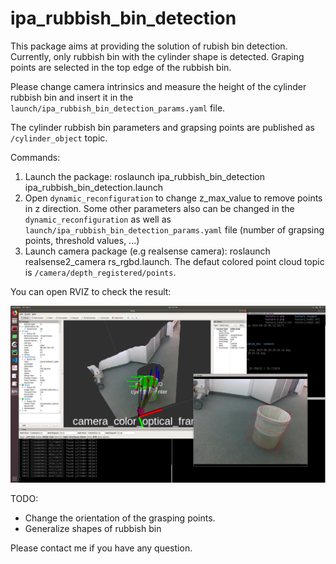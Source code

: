 # ipa_rubbish_bin_detection

This package aims at providing the solution of rubish bin detection. Currently, only rubbish bin with the cylinder shape is detected. Graping points are selected in the top edge of the rubbish bin. 

Please change camera intrinsics and measure the height of the cylinder rubbish bin and insert it in the `launch/ipa_rubbish_bin_detection_params.yaml` file.

The cylinder rubbish bin parameters and grapsing points are published as `/cylinder_object` topic. 

Commands:

1. Launch the package: roslaunch ipa_rubbish_bin_detection ipa_rubbish_bin_detection.launch 
2. Open `dynamic_reconfiguration` to change z_max_value to remove points in z direction. Some other parameters also can be changed in the `dynamic_reconfiguration` as well as `launch/ipa_rubbish_bin_detection_params.yaml` file (number of grapsing points, threshold values, ...)
3. Launch camera package (e.g realsense camera): roslaunch realsense2_camera rs_rgbd.launch. The defaut colored point cloud topic is `/camera/depth_registered/points`.

You can open RVIZ to check the result:

<img src="https://github.com/ipa-mah/ipa_rubbish_bin_detection/blob/master/etc/cylinder_detection.png" />


TODO: 
 * Change the orientation of the grasping points.
 * Generalize shapes of rubbish bin
 
Please contact me if you have any question.
